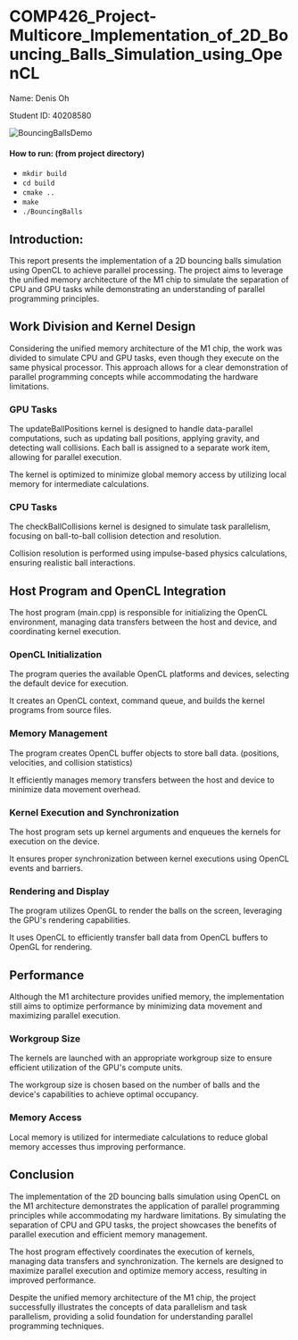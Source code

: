 # COMP426_Project-Multicore_Implementation_of_2D_Bouncing_Balls_Simulation_using_OpenCL

Name: Denis Oh

Student ID: 40208580

![BouncingBallsDemo](https://github.com/user-attachments/assets/7398048c-47db-49b0-816c-f88c7a9f2b1f)

#### How to run: (from project directory)
- `mkdir build`
- `cd build`
- `cmake ..`
- `make`
- `./BouncingBalls`

## Introduction:
This report presents the implementation of a 2D bouncing balls simulation using OpenCL to achieve parallel processing. The project aims to leverage the unified memory architecture of the M1 chip to simulate the separation of CPU and GPU tasks while demonstrating an understanding of parallel programming principles.

## Work Division and Kernel Design
Considering the unified memory architecture of the M1 chip, the work was divided to simulate CPU and GPU tasks, even though they execute on the same physical processor. This approach allows for a clear demonstration of parallel programming concepts while accommodating the hardware limitations.

### GPU Tasks
The updateBallPositions kernel is designed to handle data-parallel computations, such as updating ball positions, applying gravity, and detecting wall collisions. Each ball is assigned to a separate work item, allowing for parallel execution.

The kernel is optimized to minimize global memory access by utilizing local memory for intermediate calculations.

### CPU Tasks
The checkBallCollisions kernel is designed to simulate task parallelism, focusing on ball-to-ball collision detection and resolution.

Collision resolution is performed using impulse-based physics calculations, ensuring realistic ball interactions.

##  Host Program and OpenCL Integration
The host program (main.cpp) is responsible for initializing the OpenCL environment, managing data transfers between the host and device, and coordinating kernel execution.

### OpenCL Initialization
The program queries the available OpenCL platforms and devices, selecting the default device for execution.

It creates an OpenCL context, command queue, and builds the kernel programs from source files.

### Memory Management
The program creates OpenCL buffer objects to store ball data. (positions, velocities, and collision statistics)

It efficiently manages memory transfers between the host and device to minimize data movement overhead.

### Kernel Execution and Synchronization
The host program sets up kernel arguments and enqueues the kernels for execution on the device.

It ensures proper synchronization between kernel executions using OpenCL events and barriers.

### Rendering and Display
The program utilizes OpenGL to render the balls on the screen, leveraging the GPU's rendering capabilities.

It uses OpenCL to efficiently transfer ball data from OpenCL buffers to OpenGL for rendering.

## Performance
Although the M1 architecture provides unified memory, the implementation still aims to optimize performance by minimizing data movement and maximizing parallel execution.

### Workgroup Size
The kernels are launched with an appropriate workgroup size to ensure efficient utilization of the GPU's compute units.

The workgroup size is chosen based on the number of balls and the device's capabilities to achieve optimal occupancy.

### Memory Access
Local memory is utilized for intermediate calculations to reduce global memory accesses thus improving performance.

## Conclusion
The implementation of the 2D bouncing balls simulation using OpenCL on the M1 architecture demonstrates the application of parallel programming principles while accommodating my hardware limitations. By simulating the separation of CPU and GPU tasks, the project showcases the benefits of parallel execution and efficient memory management.

The host program effectively coordinates the execution of kernels, managing data transfers and synchronization. The kernels are designed to maximize parallel execution and optimize memory access, resulting in improved performance.

Despite the unified memory architecture of the M1 chip, the project successfully illustrates the concepts of data parallelism and task parallelism, providing a solid foundation for understanding parallel programming techniques.



